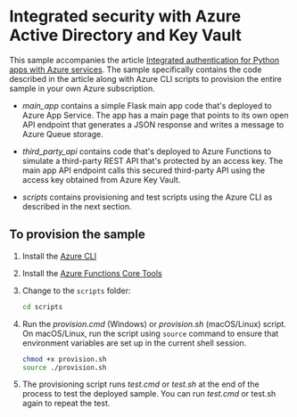 # Integrated security with Azure Active Directory and Key Vault

This sample accompanies the article [Integrated authentication for Python apps with Azure services](https://docs.microsoft.com/en-us/azure/developer/python/walkthrough-tutorial-authentication-01). The sample specifically contains the code described in the article along with Azure CLI scripts to provision the entire sample in your own Azure subscription.

- *main_app* contains a simple Flask main app code that's deployed to Azure App Service. The app has a main page that points to its own open API endpoint that generates a JSON response and writes a message to Azure Queue storage.

- *third_party_api* contains code that's deployed to Azure Functions to simulate a third-party REST API that's protected by an access key. The main app API endpoint calls this secured third-party API using the access key obtained from Azure Key Vault.

- *scripts* contains provisioning and test scripts using the Azure CLI as described in the next section.

## To provision the sample

1. Install the [Azure CLI](https://docs.microsoft.com/cli/azure/install-azure-cli?view=azure-cli-latest)
1. Install the [Azure Functions Core Tools](https://docs.microsoft.com/azure/azure-functions/functions-run-local?tabs=windows%2Ccsharp%2Cbash#v2)
1. Change to the `scripts` folder:

    ```bash
    cd scripts
    ```

1. Run the *provision.cmd* (Windows) or *provision.sh* (macOS/Linux) script. On macOS/Linux, run the script using `source` command to ensure that environment variables are set up in the current shell session.

    ```bash
    chmod +x provision.sh
    source ./provision.sh
    ```

1. The provisioning script runs *test.cmd* or *test.sh* at the end of the process to test the deployed sample. You can run *test.cmd* or test.sh again to repeat the test.
